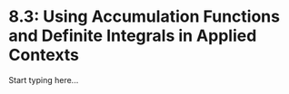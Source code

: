 # 8.3: Using Accumulation Functions and Definite Integrals in Applied Contexts

Start typing here...